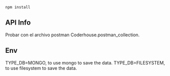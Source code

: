 ````
npm install
````

## API Info

Probar con el archivo postman Coderhouse.postman_collection.


## Env
TYPE_DB=MONGO, to use mongo to save the data.
TYPE_DB=FILESYSTEM, to use filesystem to save the data.
